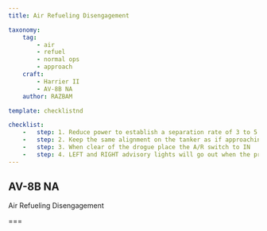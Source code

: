 ```yaml
---
title: Air Refueling Disengagement

taxonomy:
    tag:
        - air
        - refuel
        - normal ops
        - approach
    craft:
        - Harrier II
        - AV-8B NA
    author: RAZBAM

template: checklistnd

checklist:
    -   step: 1. Reduce power to establish a separation rate of 3 to 5 knots. 
    -   step: 2. Keep the same alignment on the tanker as if approaching. 
    -   step: 3. When clear of the drogue place the A/R switch to IN 
    -   step: 4. LEFT and RIGHT advisory lights will go out when the probe is fully retracted or if PRESS selected. 
---
```


## AV-8B NA 
Air Refueling Disengagement

===



